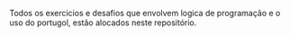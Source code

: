Todos os exercicios e desafios que envolvem logica de programação e o uso do portugol, estão alocados neste repositório.
